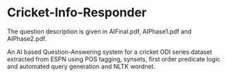 # Cricket-Info-Responder

The question description is given in AIFinal.pdf, AIPhase1.pdf and AIPhase2.pdf.

An AI based Question-Answering system for a cricket ODI series dataset extracted from ESPN using POS tagging, synsets, first order predicate logic and automated query generation and NLTK wordnet.

